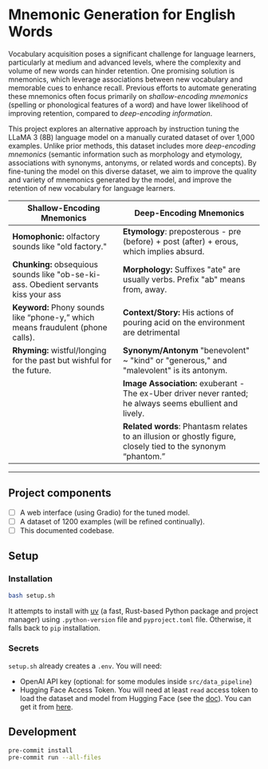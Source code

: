# Mnemonic Generation for English Words

Vocabulary acquisition poses a significant challenge for language learners, particularly at medium and advanced levels, where the complexity and volume of new words can hinder retention. One promising solution is mnemonics, which leverage associations between new vocabulary and memorable cues to enhance recall. Previous efforts to automate generating these mnemonics often focus primarily on _shallow-encoding mnemonics_ (spelling or phonological features of a word) and have lower likelihood of improving retention, compared to _deep-encoding information_.

This project explores an alternative approach by instruction tuning the LLaMA 3 (8B) language model on a manually curated dataset of over 1,000 examples. Unlike prior methods, this dataset includes more _deep-encoding mnemonics_ (semantic information such as morphology and etymology, associations with synonyms, antonyms, or related words and concepts). By fine-tuning the model on this diverse dataset, we aim to improve the quality and variety of mnemonics generated by the model, and improve the retention of new vocabulary for language learners.

| **Shallow-Encoding Mnemonics**                                                      | **Deep-Encoding Mnemonics**                                                                                  |
| ----------------------------------------------------------------------------------- | ------------------------------------------------------------------------------------------------------------ |
| **Homophonic:** olfactory sounds like "old factory."                                | **Etymology**: preposterous - pre (before) + post (after) + erous, which implies absurd.                     |
| **Chunking:** obsequious sounds like "ob-se-ki-ass. Obedient servants kiss your ass | **Morphology:** Suffixes "ate" are usually verbs. Prefix "ab" means from, away.                              |
| **Keyword:** Phony sounds like “phone-y,” which means fraudulent (phone calls).     | **Context/Story:** His actions of pouring acid on the environment are detrimental                            |
| **Rhyming:** wistful/longing for the past but wishful for the future.               | **Synonym/Antonym** "benevolent" ~ "kind" or "generous," and "malevolent" is its antonym.                    |
|                                                                                     | **Image Association:** exuberant - The ex-Uber driver never ranted; he always seems ebullient and lively.    |
|                                                                                     | **Related words**: Phantasm relates to an illusion or ghostly figure, closely tied to the synonym “phantom.” |

---

## Project components

- [ ] A web interface (using Gradio) for the tuned model.
- [ ] A dataset of 1200 examples (will be refined continually).
- [ ] This documented codebase.

## Setup

### Installation

```bash
bash setup.sh
```

It attempts to install with [uv](https://docs.astral.sh/uv/) (a fast, Rust-based Python package and project manager) using `.python-version` file and `pyproject.toml` file. Otherwise, it falls back to `pip` installation.

### Secrets

`setup.sh` already creates a `.env`. You will need:

- OpenAI API key (optional: for some modules inside `src/data_pipeline`)
- Hugging Face Access Token. You will need at least `read` access token to load the dataset and model from Hugging Face (see the [doc](https://huggingface.co/docs/hub/en/security-tokens)). You can get it from [here](https://huggingface.co/settings/token).

## Development

```bash
pre-commit install
pre-commit run --all-files
```
